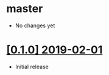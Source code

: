 # master

* No changes yet

# [[0.1.0] 2019-02-01](https://github.com/cq-rs/cqrs/releases/tag/cqrs-todo-core-0.1.0)

* Initial release
